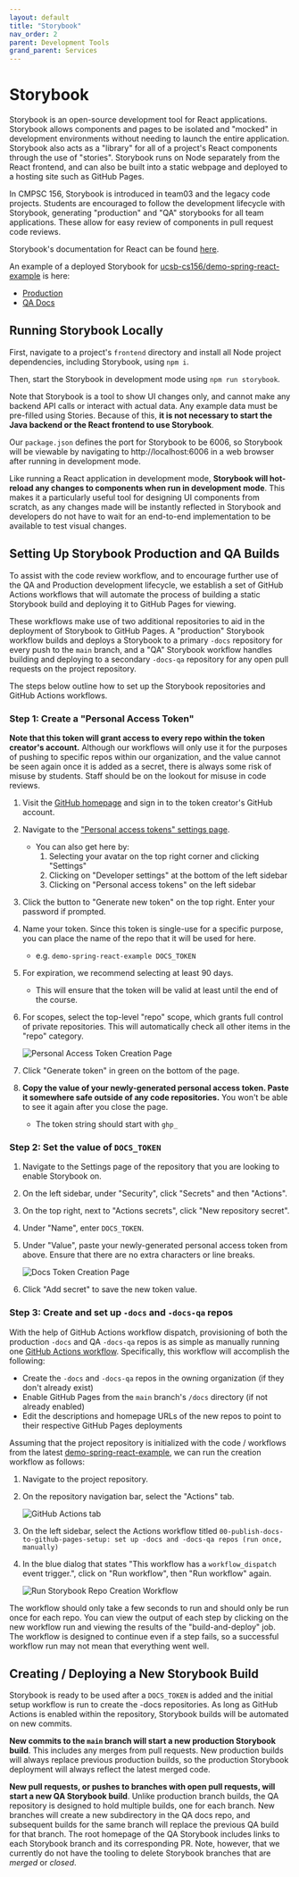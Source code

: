 ```yaml
---
layout: default
title: "Storybook"
nav_order: 2
parent: Development Tools
grand_parent: Services
---
```


# Storybook

Storybook is an open-source development tool for React applications. Storybook allows components and pages to be isolated and "mocked" in development environments without needing to launch the entire application. Storybook also acts as a "library" for all of a project's React components through the use of "stories". Storybook runs on Node separately from the React frontend, and can also be built into a static webpage and deployed to a hosting site such as GitHub Pages.

In CMPSC 156, Storybook is introduced in team03 and the legacy code projects. Students are encouraged to follow the development lifecycle with Storybook, generating "production" and "QA" storybooks for all team applications. These allow for easy review of components in pull request code reviews.

Storybook's documentation for React can be found [here](https://storybook.js.org/docs/react/get-started/introduction).

An example of a deployed Storybook for [ucsb-cs156/demo-spring-react-example](https://github.com/ucsb-cs156/demo-spring-react-example) is here:
* [Production](https://ucsb-cs156.github.io/demo-spring-react-example-docs/)
* [QA Docs](https://ucsb-cs156.github.io/demo-spring-react-example-docs-qa/)

## Running Storybook Locally

First, navigate to a project's `frontend` directory and install all Node project dependencies, including Storybook, using `npm i`. 

Then, start the Storybook in development mode using `npm run storybook`.

Note that Storybook is a tool to show UI changes only, and cannot make any backend API calls or interact with actual data. Any example data must be pre-filled using Stories. Because of this, **it is not necessary to start the Java backend or the React frontend to use Storybook**.

Our `package.json` defines the port for Storybook to be 6006, so Storybook will be viewable by navigating to http://localhost:6006 in a web browser after running in development mode.

Like running a React application in development mode, **Storybook will hot-reload any changes to components when run in development mode**. This makes it a particularly useful tool for designing UI components from scratch, as any changes made will be instantly reflected in Storybook and developers do not have to wait for an end-to-end implementation to be available to test visual changes.

## Setting Up Storybook Production and QA Builds

To assist with the code review workflow, and to encourage further use of the QA and Production development lifecycle, we establish a set of GitHub Actions workflows that will automate the process of building a static Storybook build and deploying it to GitHub Pages for viewing. 

These workflows make use of two additional repositories to aid in the deployment of Storybook to GitHub Pages. A "production" Storybook workflow builds and deploys a Storybook to a primary `-docs` repository for every  push to the `main` branch, and a "QA" Storybook workflow handles building and deploying to a secondary `-docs-qa` repository for any open pull requests on the project repository.

The steps below outline how to set up the Storybook repositories and GitHub Actions workflows. 

### Step 1: Create a "Personal Access Token"

**Note that this token will grant access to every repo within the token creator's account.** Although our workflows will only use it for the purposes of pushing to specific repos within our organization, and the value cannot be seen again once it is added as a secret, there is always some risk of misuse by students. Staff should be on the lookout for misuse in code reviews.

1. Visit the [GitHub homepage](https://github.com/) and sign in to the token creator's GitHub account.
2. Navigate to the ["Personal access tokens" settings page](https://github.com/settings/tokens).
   * You can also get here by:
      1. Selecting your avatar on the top right corner and clicking "Settings"
      2. Clicking on "Developer settings" at the bottom of the left sidebar
      3. Clicking on "Personal access tokens" on the left sidebar
3. Click the button to "Generate new token" on the top right. Enter your password if prompted.
4. Name your token. Since this token is single-use for a specific purpose, you can place the name of the repo that it will be used for here.
   * e.g. `demo-spring-react-example DOCS_TOKEN`
5. For expiration, we recommend selecting at least 90 days.
   * This will ensure that the token will be valid at least until the end of the course.
6. For scopes, select the top-level "repo" scope, which grants full control of private repositories. This will automatically check all other items in the "repo" category.

    ![Personal Access Token Creation Page](../../images/services/development-tools/storybook-github-pat.PNG)

7. Click "Generate token" in green on the bottom of the page.
8. **Copy the value of your newly-generated personal access token. Paste it somewhere safe outside of any code repositories.** You won't be able to see it again after you close the page.
   * The token string should start with `ghp_`

### Step 2: Set the value of `DOCS_TOKEN`

1. Navigate to the Settings page of the repository that you are looking to enable Storybook on.
2. On the left sidebar, under "Security", click "Secrets" and then "Actions".
3. On the top right, next to "Actions secrets", click "New repository secret".
4. Under "Name", enter `DOCS_TOKEN`.
5. Under "Value", paste your newly-generated personal access token from above. Ensure that there are no extra characters or line breaks.

    ![Docs Token Creation Page](../../images/services/development-tools/storybook-github-docs-token.PNG)

6. Click "Add secret" to save the new token value.

### Step 3: Create and set up `-docs` and `-docs-qa` repos

With the help of GitHub Actions workflow dispatch, provisioning of both the production `-docs` and QA `-docs-qa` repos is as simple as manually running one [GitHub Actions workflow](https://github.com/ucsb-cs156/demo-spring-react-example/blob/main/.github/workflows/00-publish-docs-to-github-pages-setup.yml). Specifically, this workflow will accomplish the following:

* Create the `-docs` and `-docs-qa` repos in the owning organization (if they don't already exist)
* Enable GitHub Pages from the `main` branch's `/docs` directory (if not already enabled)
* Edit the descriptions and homepage URLs of the new repos to point to their respective GitHub Pages deployments

Assuming that the project repository is initialized with the code / workflows from the latest [demo-spring-react-example](https://github.com/ucsb-cs156/demo-spring-react-example), we can run the creation workflow as follows:

1. Navigate to the project repository.
2. On the repository navigation bar, select the "Actions" tab.

    ![GitHub Actions tab](../../images/services/development-tools/github-actions-tab.PNG)

3. On the left sidebar, select the Actions workflow titled `00-publish-docs-to-github-pages-setup: set up -docs and -docs-qa repos (run once, manually)`
4. In the blue dialog that states "This workflow has a `workflow_dispatch` event trigger.", click on "Run workflow", then "Run workflow" again.

    ![Run Storybook Repo Creation Workflow](../../images/services/development-tools/storybook-docs-run-workflow.PNG)

The workflow should only take a few seconds to run and should only be run once for each repo. You can view the output of each step by clicking on the new workflow run and viewing the results of the "build-and-deploy" job. The workflow is designed to continue even if a step fails, so a successful workflow run may not mean that everything went well.

## Creating / Deploying a New Storybook Build

Storybook is ready to be used after a `DOCS_TOKEN` is added and the initial setup workflow is run to create the -docs repositories. As long as GitHub Actions is enabled within the repository, Storybook builds will be automated on new commits.

**New commits to the `main` branch will start a new production Storybook build**. This includes any merges from pull requests. New production builds will always replace previous production builds, so the production Storybook deployment will always reflect the latest merged code.

**New pull requests, or pushes to branches with open pull requests, will start a new QA Storybook build**. Unlike production branch builds, the QA repository is designed to hold multiple builds, one for each branch. New branches will create a new subdirectory in the QA docs repo, and subsequent builds for the same branch will replace the previous QA build for that branch. The root homepage of the QA Storybook includes links to each Storybook branch and its corresponding PR. Note, however, that we currently do not have the tooling to delete Storybook branches that are *merged* or *closed*. 
